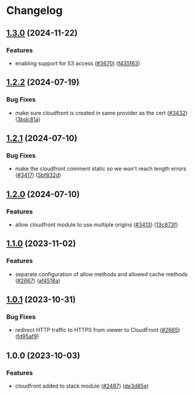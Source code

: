 # Changelog

## [1.3.0](https://github.com/chanzuckerberg/happy/compare/happy-cloudfront-v1.2.2...happy-cloudfront-v1.3.0) (2024-11-22)


### Features

* enabling support for S3 access ([#3670](https://github.com/chanzuckerberg/happy/issues/3670)) ([f435f63](https://github.com/chanzuckerberg/happy/commit/f435f63c6c21976fd9459e4a9d150ddff1a1059a))

## [1.2.2](https://github.com/chanzuckerberg/happy/compare/happy-cloudfront-v1.2.1...happy-cloudfront-v1.2.2) (2024-07-19)


### Bug Fixes

* make sure cloudfront is created in same provider as the cert ([#3432](https://github.com/chanzuckerberg/happy/issues/3432)) ([3bdc81a](https://github.com/chanzuckerberg/happy/commit/3bdc81aa2c45c08d3c15cb1ee3b58e3364843538))

## [1.2.1](https://github.com/chanzuckerberg/happy/compare/happy-cloudfront-v1.2.0...happy-cloudfront-v1.2.1) (2024-07-10)


### Bug Fixes

* make the cloudfront comment static so we won't reach length errors ([#3417](https://github.com/chanzuckerberg/happy/issues/3417)) ([5bf832d](https://github.com/chanzuckerberg/happy/commit/5bf832df8b2c87c713266c2b1841351017469208))

## [1.2.0](https://github.com/chanzuckerberg/happy/compare/happy-cloudfront-v1.1.0...happy-cloudfront-v1.2.0) (2024-07-10)


### Features

* allow cloudfront module to use multiple origins ([#3413](https://github.com/chanzuckerberg/happy/issues/3413)) ([13c873f](https://github.com/chanzuckerberg/happy/commit/13c873fe23be3ca694094b9594f85b27d95be89a))

## [1.1.0](https://github.com/chanzuckerberg/happy/compare/happy-cloudfront-v1.0.1...happy-cloudfront-v1.1.0) (2023-11-02)


### Features

* separate configuration of allow methods and allowed cache methods ([#2667](https://github.com/chanzuckerberg/happy/issues/2667)) ([af4518a](https://github.com/chanzuckerberg/happy/commit/af4518ac1cc90096294b2bb1c629e62db2f6b700))

## [1.0.1](https://github.com/chanzuckerberg/happy/compare/happy-cloudfront-v1.0.0...happy-cloudfront-v1.0.1) (2023-10-31)


### Bug Fixes

* redirect HTTP traffic to HTTPS from viewer to CloudFront ([#2665](https://github.com/chanzuckerberg/happy/issues/2665)) ([fd95af9](https://github.com/chanzuckerberg/happy/commit/fd95af94e710d05becd2a769f6afe5c3be2ee532))

## 1.0.0 (2023-10-03)


### Features

* cloudfront added to stack module ([#2487](https://github.com/chanzuckerberg/happy/issues/2487)) ([de3d85e](https://github.com/chanzuckerberg/happy/commit/de3d85e63e5978bc349b86d93270aebe464da866))
